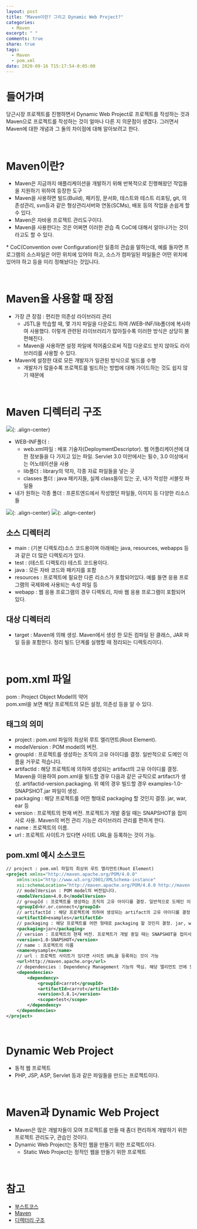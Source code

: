 ```yaml
---
layout: post
title: "Maven이란? 그리고 Dynamic Web Project?"
categories:
  - Maven
excerpt: " "
comments: true
share: true
tags:
  - Maven
  - pom.xml
date: 2020-09-16 T15:17:54-0:05:00
---
```


# 들어가며
당근시장 프로젝트를 진행하면서 Dynamic Web Project로 프로젝트를 작성하는 것과 Maven으로 프로젝트를 작성하는 것이 얼마나 다른 지 의문점이 생겼다. 그러면서 Maven에 대한 개념과 그 둘의 차이점에 대해 알아보려고 한다.

<br>

# Maven이란?
- Maven은 지금까지 애플리케이션을 개발하기 위해 반복적으로 진행해왔던 작업들을 지원하기 위하여 등장한 도구
- Maven을 사용하면 빌드(Build), 패키징, 문서화, 테스트와 테스트 리포팅, git, 의존성관리, svn등과 같은 형상관리서버와 연동(SCMs), 배포 등의 작업을 손쉽게 할 수 있다.
- Maven은 자바용 프로젝트 관리도구이다.
- Maven을 사용한다는 것은 어쩌면 이러한 관습 즉 CoC에 대해서 알아나가는 것이라고도 할 수 있다.

\* CoC(Convention over Configuration)란 일종의 관습을 말하는데, 예를 들자면 프로그램의 소스파일은 어떤 위치에 있어야 하고, 소스가 컴파일된 파일들은 어떤 위치에 있어야 하고 등을 미리 정해놨다는 것입니다.

<br>

# Maven을 사용할 때 장점
- 가장 큰 장점 : 편리한 의존성 라이브러리 관리
    -  JSTL을 학습할 때, 몇 가지 파일을 다운로드 하여 /WEB-INF/lib폴더에 복사하여 사용했다. 이렇게 관련된 라이브러리가 많아질수록 이러한 방식은 상당히 불편해진다.
    - Maven을 사용하면 설정 파일에 적어줌으로써 직접 다운로드 받지 않아도 라이브러리를 사용할 수 있다.
- Maven에 설정한 대로 모든 개발자가 일관된 방식으로 빌드를 수행
    - 개발자가 많을수록 프로젝트를 빌드하는 방법에 대해 가이드하는 것도 쉽지 않기 때문에

<br>

# Maven 디렉터리 구조

![](https://kimmy100b.github.io/assets/images/JSP/maven-dir02.PNG){: .align-center}

- WEB-INF폴더 :
    - web.xml파일 : 배포 기술자(DeploymentDescriptor). 웹 어플리케이션에 대한 정보들을 다 가지고 있는 파일. Servlet 3.0 미만에서는 필수, 3.0 이상에서는 어노테이션을 사용
    - lib폴더 : library의 약자, 각종 자료 파일들을 넣는 곳
    - classes 폴더 : java 패키지들, 실제 class들이 있는 곳, 내가 작성한 서블릿 파일들
- 내가 원하는 각종 폴더 : 프론트엔드에서 작성했던 파일들, 이미지 등 다양한 리소스 들

![](https://kimmy100b.github.io/assets/images/JSP/maven-dir00.png){: .align-center}
![](https://kimmy100b.github.io/assets/images/JSP/maven-dir01.png){: .align-center}

## 소스 디렉터리
- main : (기본 디렉토리)소스 코드용이며 아래에는 java, resources, webapps 등과 같은 더 많은 디렉토리가 있다.
- test : (테스트 디렉토리) 테스트 코드용이다.
- java : 모든 자바 코드와 패키지를 포함
- resources : 프로젝트에 필요한 다른 리소스가 포함되어있다. 예를 들면 응용 프로그램의 국제화에 사용되는 속성 파일 등
- webapp : 웹 응용 프로그램의 경우 디렉토리, 자바 웹 응용 프로그램이 포함되어 있다.

## 대상 디렉터리
- target : Maven에 의해 생성. Maven에서 생성 한 모든 컴파일 된 클래스, JAR 파일 등을 포함한다. 정리 빌드 단계를 실행할 때 정리되는 디렉토리이다.

<br>

# pom.xml 파일
pom : Project Object Model의 약어 <br>
pom.xml을 보면 해당 프로젝트의 모든 설정, 의존성 등을 알 수 있다.<br>

## 태그의 의미

- project : pom.xml 파일의 최상위 루트 엘리먼트(Root Element).
- modelVersion : POM model의 버전.
- groupId : 프로젝트를 생성하는 조직의 고유 아이디를 결정. 일반적으로 도메인 이름을 거꾸로 적습니다.
- artifactId : 해당 프로젝트에 의하여 생성되는 artifact의 고유 아이디를 결정. Maven을 이용하여 pom.xml을 빌드할 경우 다음과 같은 규칙으로 artifact가 생성. artifactid-version.packaging. 위 예의 경우 빌드할 경우 examples-1.0-SNAPSHOT.jar 파일이 생성.
- packaging : 해당 프로젝트를 어떤 형태로 packaging 할 것인지 결정. jar, war, ear 등
- version : 프로젝트의 현재 버전. 프로젝트가 개발 중일 때는 SNAPSHOT을 접미사로 사용. Maven의 버전 관리 기능은 라이브러리 관리를 편하게 한다.
- name : 프로젝트의 이름.
- url : 프로젝트 사이트가 있다면 사이트 URL을 등록하는 것이 가능.

## pom.xml 예시 소스코드

```xml
// project : pom.xml 파일의 최상위 루트 엘리먼트(Root Element)
<project xmlns="http://maven.apache.org/POM/4.0.0"
    xmlns:xsi="http://www.w3.org/2001/XMLSchema-instance"
    xsi:schemaLocation="http://maven.apache.org/POM/4.0.0 http://maven.apache.org/maven-v4_0_0.xsd">
	// modelVersion : POM model의 버전입니다.
    <modelVersion>4.0.0</modelVersion>
    // groupId : 프로젝트를 생성하는 조직의 고유 아이디를 결정. 일반적으로 도메인 이름을 거꾸로 적습니다. 도메인 이름 : connect.or.kr
    <groupId>kr.or.connect</groupId>
    // artifactId : 해당 프로젝트에 의하여 생성되는 artifact의 고유 아이디를 결정. Maven을 이용하여 pom.xml을 빌드할 경우 다음과 같은 규칙으로 artifact가 생성. "artifactid-version.packaging"
    <artifactId>examples</artifactId>
    // packaging : 해당 프로젝트를 어떤 형태로 packaging 할 것인지 결정. jar, war, ear 등
    <packaging>jar</packaging>
    // version : 프로젝트의 현재 버전. 프로젝트가 개발 중일 때는 SNAPSHOT을 접미사로 사용
    <version>1.0-SNAPSHOT</version>
    // name : 프로젝트의 이름
    <name>mysample</name>
    // url : 프로젝트 사이트가 있다면 사이트 URL을 등록하는 것이 가능
    <url>http://maven.apache.org</url>
    // dependencies : Dependency Management 기능의 핵심. 해당 엘리먼트 안에 필요한 라이브러리를 지정
    <dependencies>
        <dependency>
            <groupId>carrot</groupId>
            <artifactId>carrot</artifactId>
            <version>3.8.1</version>
            <scope>test</scope>
        </dependency>
    </dependencies>
</project>
```

<br>

# Dynamic Web Project
- 동적 웹 프로젝트
- PHP, JSP, ASP, Servlet 등과 같은 파일들을 만드는 프로젝트이다.

<br>

# Maven과 Dynamic Web Project
- Maven은 많은 개발자들이 모여 프로젝트를 만들 때 좀더 편리하게 개발하기 위한 프로젝트 관리도구, 관습인 것이다.
- Dynamic Web Project는 동적인 웹을 만들기 위한 프로젝트이다.
    - Static Web Project는 정적인 웹을 만들기 위한 프로젝트

<br>

# 참고
- [부스트코스](https://www.edwith.org/boostcourse-web/lecture/16666/)
- [Maven](http://maven.apache.org/)
- [디렉터리 구조](https://www.dineshonjava.com/maven-directory-structure/)